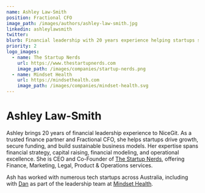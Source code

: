 ```yaml
---
name: Ashley Law-Smith
position: Fractional CFO
image_path: /images/authors/ashley-law-smith.jpg
linkedin: ashleylawsmith
twitter:
blurb: Financial leadership with 20 years experience helping startups succeed
priority: 2
logo_images:
  - name: The Startup Nerds
    url: https://www.thestartupnerds.com
    image_path: /images/companies/startup-nerds.png
  - name: Mindset Health
    url: https://mindsethealth.com
    image_path: /images/companies/mindset-health.svg
---
```


# Ashley Law-Smith

Ashley brings 20 years of financial leadership experience to NiceGit. As a trusted finance partner and Fractional CFO, she helps startups drive growth, secure funding, and build sustainable business models. Her expertise spans financial strategy, capital raising, financial modeling, and operational excellence. She is CEO and Co-Founder of [The Startup Nerds](https://www.thestartupnerds.com/), offering Finance, Marketing, Legal, Product & Operations services.

Ash has worked with numerous tech startups across Australia, including with [Dan](/staff_members/dan/) as part of the leadership team at [Mindset Health](https://mindsethealth.com).
